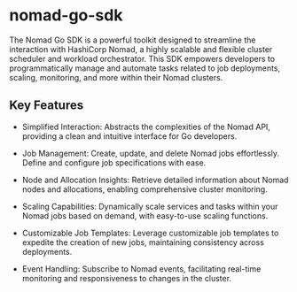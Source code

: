 # nomad-go-sdk
The Nomad Go SDK is a powerful toolkit designed to streamline the interaction with HashiCorp Nomad, a highly scalable and flexible cluster scheduler and workload orchestrator. This SDK empowers developers to programmatically manage and automate tasks related to job deployments, scaling, monitoring, and more within their Nomad clusters.

## Key Features
- Simplified Interaction: Abstracts the complexities of the Nomad API, providing a clean and intuitive interface for Go developers.

- Job Management: Create, update, and delete Nomad jobs effortlessly. Define and configure job specifications with ease.

- Node and Allocation Insights: Retrieve detailed information about Nomad nodes and allocations, enabling comprehensive cluster monitoring.

- Scaling Capabilities: Dynamically scale services and tasks within your Nomad jobs based on demand, with easy-to-use scaling functions.

- Customizable Job Templates: Leverage customizable job templates to expedite the creation of new jobs, maintaining consistency across deployments.

- Event Handling: Subscribe to Nomad events, facilitating real-time monitoring and responsiveness to changes in the cluster.
